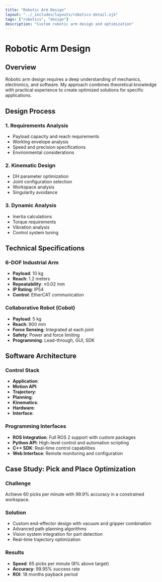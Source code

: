 ```yaml
---
title: "Robotic Arm Design"
layout: "../_includes/layouts/robotics-detail.njk"
tags: ["robotics", "design"]
description: "Custom robotic arm design and optimization"
---
```


# Robotic Arm Design

## Overview

Robotic arm design requires a deep understanding of mechanics, electronics, and software. My approach combines theoretical knowledge with practical experience to create optimized solutions for specific applications.

## Design Process

### 1. Requirements Analysis
- Payload capacity and reach requirements
- Working envelope analysis
- Speed and precision specifications
- Environmental considerations

### 2. Kinematic Design
- DH parameter optimization
- Joint configuration selection
- Workspace analysis
- Singularity avoidance

### 3. Dynamic Analysis
- Inertia calculations
- Torque requirements
- Vibration analysis
- Control system tuning

## Technical Specifications

### 6-DOF Industrial Arm
- **Payload**: 10 kg
- **Reach**: 1.2 meters
- **Repeatability**: ±0.02 mm
- **IP Rating**: IP54
- **Control**: EtherCAT communication

### Collaborative Robot (Cobot)
- **Payload**: 5 kg
- **Reach**: 900 mm
- **Force Sensing**: Integrated at each joint
- **Safety**: Power and force limiting
- **Programming**: Lead-through, GUI, SDK

## Software Architecture

### Control Stack
- **Application**:
- **Motion API**:
- **Trajectory**:
- **Planning**:
- **Kinematics**:
- **Hardware**:
- **Interface**:


### Programming Interfaces
- **ROS Integration**: Full ROS 2 support with custom packages
- **Python API**: High-level control and automation scripting
- **C++ SDK**: Real-time control capabilities
- **Web Interface**: Remote monitoring and configuration

## Case Study: Pick and Place Optimization

### Challenge
Achieve 60 picks per minute with 99.9% accuracy in a constrained workspace.

### Solution
- Custom end-effector design with vacuum and gripper combination
- Advanced path planning algorithms
- Vision system integration for part detection
- Real-time trajectory optimization

### Results
- **Speed**: 65 picks per minute (8% above target)
- **Accuracy**: 99.95% success rate
- **ROI**: 18 months payback period